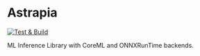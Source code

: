 # Astrapia
[![Test & Build](https://github.com/Tensor46/astrapia/actions/workflows/python-package.yml/badge.svg?branch=main)](https://github.com/Tensor46/astrapia/actions/workflows/python-package.yml)

ML Inference Library with CoreML and ONNXRunTime backends.